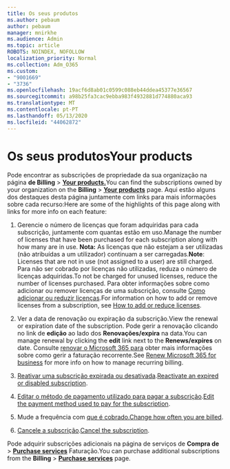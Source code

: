 ```yaml
---
title: Os seus produtos
ms.author: pebaum
author: pebaum
manager: mnirkhe
ms.audience: Admin
ms.topic: article
ROBOTS: NOINDEX, NOFOLLOW
localization_priority: Normal
ms.collection: Adm_O365
ms.custom:
- "9001669"
- "3736"
ms.openlocfilehash: 19acf6d8ab01c0599c088eb44ddea45377e36567
ms.sourcegitcommit: a98b25fa3cac9ebba983f4932881d774880aca93
ms.translationtype: MT
ms.contentlocale: pt-PT
ms.lasthandoff: 05/13/2020
ms.locfileid: "44062872"
---
```

# <a name="your-products"></a><span data-ttu-id="27832-102">Os seus produtos</span><span class="sxs-lookup"><span data-stu-id="27832-102">Your products</span></span>

<span data-ttu-id="27832-103">Pode encontrar as subscrições de propriedade da sua organização na página **de Billing**  >  **[Your products.](https://go.microsoft.com/fwlink/p/?linkid=842054)**</span><span class="sxs-lookup"><span data-stu-id="27832-103">You can find the subscriptions owned by your organization on the **Billing** > **[Your products](https://go.microsoft.com/fwlink/p/?linkid=842054)** page.</span></span> <span data-ttu-id="27832-104">Aqui estão alguns dos destaques desta página juntamente com links para mais informações sobre cada recurso:</span><span class="sxs-lookup"><span data-stu-id="27832-104">Here are some of the highlights of this page along with links for more info on each feature:</span></span>

1. <span data-ttu-id="27832-105">Gerencie o número de licenças que foram adquiridas para cada subscrição, juntamente com quantas estão em uso.</span><span class="sxs-lookup"><span data-stu-id="27832-105">Manage the number of licenses that have been purchased for each subscription along with how many are in use.</span></span>  <span data-ttu-id="27832-106">**Nota:** As licenças que não estejam a ser utilizadas (não atribuídas a um utilizador) continuam a ser carregadas.</span><span class="sxs-lookup"><span data-stu-id="27832-106">**Note**: Licenses that are not in use (not assigned to a user) are still charged.</span></span>  <span data-ttu-id="27832-107">Para não ser cobrado por licenças não utilizadas, reduza o número de licenças adquiridas.</span><span class="sxs-lookup"><span data-stu-id="27832-107">To not be charged for unused licenses, reduce the number of licenses purchased.</span></span> <span data-ttu-id="27832-108">Para obter informações sobre como adicionar ou remover licenças de uma subscrição, consulte [Como adicionar ou reduzir licenças](https://docs.microsoft.com/alchemyinsights/how-to-add-or-reduce-licenses).</span><span class="sxs-lookup"><span data-stu-id="27832-108">For information on how to add or remove licenses from a subscription, see [How to add or reduce licenses](https://docs.microsoft.com/alchemyinsights/how-to-add-or-reduce-licenses).</span></span>

2. <span data-ttu-id="27832-109">Ver a data de renovação ou expiração da subscrição.</span><span class="sxs-lookup"><span data-stu-id="27832-109">View the renewal or expiration date of the subscription.</span></span>  <span data-ttu-id="27832-110">Pode gerir a renovação clicando no link de **edição** ao lado dos **Renovações/expira** na data.</span><span class="sxs-lookup"><span data-stu-id="27832-110">You can manage renewal by clicking the **edit** link next to the **Renews/expires** on date.</span></span>  <span data-ttu-id="27832-111">Consulte [renovar o Microsoft 365 para](https://go.microsoft.com/fwlink/?linkid=2119216) obter mais informações sobre como gerir a faturação recorrente.</span><span class="sxs-lookup"><span data-stu-id="27832-111">See [Renew Microsoft 365 for business](https://go.microsoft.com/fwlink/?linkid=2119216) for more info on how to manage recurring billing.</span></span>

3. <span data-ttu-id="27832-112">[Reativar uma subscrição expirada ou desativada](https://go.microsoft.com/fwlink/?linkid=2117519).</span><span class="sxs-lookup"><span data-stu-id="27832-112">[Reactivate an expired or disabled subscription](https://go.microsoft.com/fwlink/?linkid=2117519).</span></span>

4. <span data-ttu-id="27832-113">[Editar o método de pagamento utilizado para pagar a subscrição](https://go.microsoft.com/fwlink/?linkid=2117167).</span><span class="sxs-lookup"><span data-stu-id="27832-113">[Edit the payment method used to pay for the subscription](https://go.microsoft.com/fwlink/?linkid=2117167).</span></span>

5. <span data-ttu-id="27832-114">Mude a frequência com [que é cobrado.](https://go.microsoft.com/fwlink/?linkid=2119112)</span><span class="sxs-lookup"><span data-stu-id="27832-114">[Change how often you are billed](https://go.microsoft.com/fwlink/?linkid=2119112).</span></span>

6. <span data-ttu-id="27832-115">[Cancele a subscrição](https://go.microsoft.com/fwlink/?linkid=2119113).</span><span class="sxs-lookup"><span data-stu-id="27832-115">[Cancel the subscription](https://go.microsoft.com/fwlink/?linkid=2119113).</span></span>

<span data-ttu-id="27832-116">Pode adquirir subscrições adicionais na página de serviços de **Compra de**  >  [**Purchase services**](https://go.microsoft.com/fwlink/p/?linkid=868433) Faturação.</span><span class="sxs-lookup"><span data-stu-id="27832-116">You can purchase additional subscriptions from the **Billing** > [**Purchase services**](https://go.microsoft.com/fwlink/p/?linkid=868433) page.</span></span>
